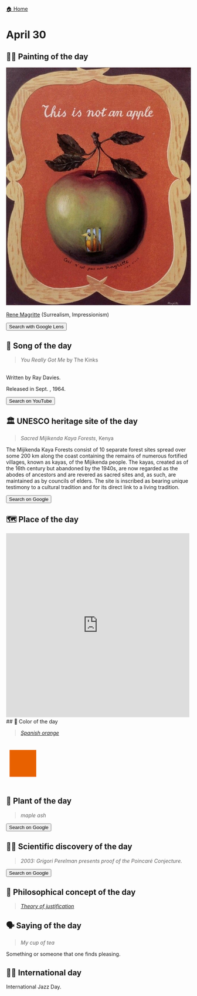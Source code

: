 
[🏠 Home](../../index.md)

# April 30

## 🧑‍🎨 Painting of the day

<img width="600" src="../img/Rene_Magritte_7.jpg">

[Rene Magritte](http://en.wikipedia.org/wiki/René_Magritte) (Surrealism, Impressionism)

<button class="btn btn-success"
onclick=" window.open('https://lens.google.com/uploadbyurl?url=https://iretes.github.io/one-a-day/data/img/Rene_Magritte_7.jpg','_blank')">
Search with Google Lens
</button>

## 🎼 Song of the day

> *You Really Got Me*
by The Kinks

<br />Written by Ray Davies.

Released in Sept. , 1964.

<button class="btn btn-success"
onclick=" window.open('http://www.youtube.com/search?q=You Really Got Me by The Kinks','_blank')">
Search on YouTube
</button>

## 🏛️ UNESCO heritage site of the day

> *Sacred Mijikenda Kaya Forests*, Kenya

<p>The Mijikenda Kaya Forests consist of 10 separate forest sites spread over some 200 km along the coast containing the remains of numerous fortified villages, known as kayas, of the Mijikenda people. The kayas, created as of the 16th century but abandoned by the 1940s, are now regarded as the abodes of ancestors and are revered as sacred sites and, as such, are maintained as by councils of elders. The site is inscribed as bearing unique testimony to a cultural tradition and for its direct link to a living tradition.</p>

<button class="btn btn-success"
onclick=" window.open('http://www.google.com/search?q=Sacred Mijikenda Kaya Forests','_blank')">
Search on Google
</button>

## 🗺️ Place of the day

<iframe
src="https://www.mapcrunch.com"
name="mapcrunch"
width="500"
height="500"
allowTransparency="true"
scrolling="no"
frameborder="0"
>
</iframe>
## 🎨 Color of the day

> *[Spanish orange](https://en.wikipedia.org/wiki/Shades_of_orange#Spanish_orange)*

<div style="color:#E86100; font-size: 100px;">&#9632;</div>

## 🌿 Plant of the day

> *maple ash*

<button class="btn btn-success"
onclick=" window.open('http://www.google.com/search?q=maple ash','_blank')">
Search on Google
</button>

## 🧑‍🔬 Scientific discovery of the day

> *2003: Grigori Perelman presents proof of the Poincaré Conjecture.*

<button class="btn btn-success"
onclick=" window.open('http://www.google.com/search?q=2003: Grigori Perelman presents proof of the Poincaré Conjecture.','_blank')">
Search on Google
</button>

## 💭 Philosophical concept of the day

> *[Theory of justification](https://en.wikipedia.org/wiki/Theory_of_justification)*

## 🗣️ Saying of the day

> *My cup of tea*

Something or someone that one finds pleasing.

## 🏳️‍🌈 International day

International Jazz Day.